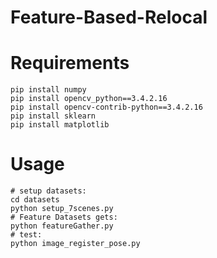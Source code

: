 # Feature-Based-Relocal


# Requirements
```
pip install numpy 
pip install opencv_python==3.4.2.16
pip install opencv-contrib-python==3.4.2.16
pip install sklearn
pip install matplotlib
```

# Usage

```
# setup datasets:
cd datasets
python setup_7scenes.py
# Feature Datasets gets:
python featureGather.py
# test:
python image_register_pose.py
```
